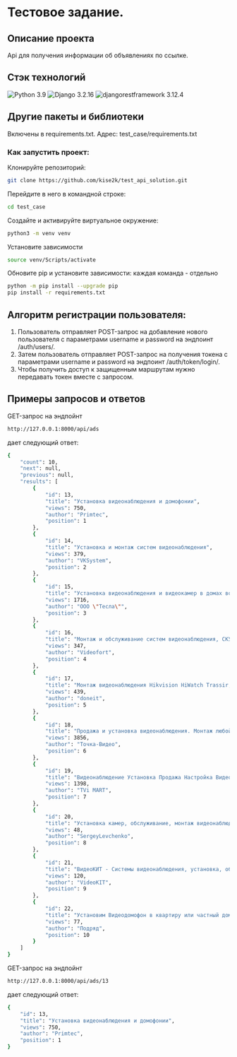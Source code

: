 # Тестовое задание.

## Описание проекта
Api для получения информации об объявлениях по ссылке.

## Стэк технологий
![Python 3.9](https://img.shields.io/badge/Python-3.9-blue.svg)
![Django 3.2.16](https://img.shields.io/badge/Django-3.2.16-green.svg)
![djangorestframework
3.12.4](https://img.shields.io/badge/djangorestframework-3.12.4-green)

## Другие пакеты и библиотеки
Включены в requirements.txt. Адрес: test_case/requirements.txt

### Как запустить проект: 
Клонируйте репозиторий:

```bash
git clone https://github.com/kise2k/test_api_solution.git
```
Перейдите в него в командной строке:

```bash
cd test_case
```

Cоздайте и активируйте виртуальное окружение:

```bash
python3 -m venv venv 
```

Установите зависимости
```bash
source venv/Scripts/activate
```

Обновите pip и установите зависимости: каждая команда - отдельно
```bash
python -m pip install --upgrade pip
pip install -r requirements.txt
```

## Алгоритм регистрации пользователя:

1. Пользователь отправляет POST-запрос на добавление нового пользователя с параметрами username и password на эндпоинт /auth/users/.
2. Затем пользователь отправляет POST-запрос на получения токена с параметрами username и password на эндпоинт /auth/token/login/.
3. Чтобы получить доступ к защищенным маршрутам нужно передавать токен вместе с запросом.

## Примеры запросов и ответов

GET-запрос на эндпойнт 
```bash
http://127.0.0.1:8000/api/ads
```
дает следующий ответ:
```bash
{
    "count": 10,
    "next": null,
    "previous": null,
    "results": [
        {
            "id": 13,
            "title": "Установка видеонаблюдения и домофонии",
            "views": 750,
            "author": "Primtec",
            "position": 1
        },
        {
            "id": 14,
            "title": "Установка и монтаж систем видеонаблюдения",
            "views": 379,
            "author": "VKSystem",
            "position": 2
        },
        {
            "id": 15,
            "title": "Установка видеонаблюдения и видеокамер в домах во Владивостоке",
            "views": 1716,
            "author": "ООО \"Тесла\"",
            "position": 3
        },
        {
            "id": 16,
            "title": "Монтаж и обслуживание систем видеонаблюдения, СКУД, домофоны во Владивостоке",
            "views": 347,
            "author": "Videofort",
            "position": 4
        },
        {
            "id": 17,
            "title": "Монтаж видеонаблюдения Hikvision HiWatch Trassir, СКУД, домофонов во Владивостоке",
            "views": 439,
            "author": "doneit",
            "position": 5
        },
        {
            "id": 18,
            "title": "Продажа и установка видеонаблюдения. Монтаж любой сложности! Гарантия во Владивостоке",
            "views": 3856,
            "author": "Точка-Видео",
            "position": 6
        },
        {
            "id": 19,
            "title": "Видеонаблюдение Установка Продажа Настройка Видеокамер IP во Владивостоке",
            "views": 1398,
            "author": "TVi MART",
            "position": 7
        },
        {
            "id": 20,
            "title": "Установка камер, обслуживание, монтаж видеонаблюдения и домофонов во Владивостоке",
            "views": 48,
            "author": "SergeyLevchenko",
            "position": 8
        },
        {
            "id": 21,
            "title": "ВидеоКИТ - Системы видеонаблюдения, установка, обслуживание во Владивостоке",
            "views": 120,
            "author": "VideoKIT",
            "position": 9
        },
        {
            "id": 22,
            "title": "Установим Видеодомофон в квартиру или частный дом! Видеонаблюдение во Владивостоке",
            "views": 77,
            "author": "Подряд",
            "position": 10
        }
    ]
}
```

GET-запрос на эндпойнт 
```bash
http://127.0.0.1:8000/api/ads/13
```

дает следующий ответ:
```bash
{
    "id": 13,
    "title": "Установка видеонаблюдения и домофонии",
    "views": 750,
    "author": "Primtec",
    "position": 1
}
```
